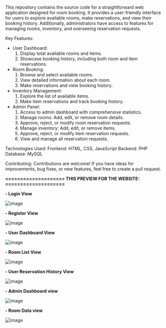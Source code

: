 This repository contains the source code for a straightforward web application designed for room booking. It provides a user-friendly interface for users to explore available rooms, make reservations, and view their booking history. Additionally, administrators have access to features for managing rooms, inventory, and overseeing reservation requests.

Key Features:

- User Dashboard:
  1. Display total available rooms and items.
  2. Showcase booking history, including both room and item reservations.
- Room Booking:
  1. Browse and select available rooms.
  2. View detailed information about each room.
  3. Make reservations and view booking history.
- Inventory Management:
  1. Explore the list of available items.
  2. Make item reservations and track booking history.
- Admin Panel:
  1. Access to admin dashboard with comprehensive statistics.
  2. Manage rooms: Add, edit, or remove room details.
  3. Approve, reject, or modify room reservation requests.
  4. Manage inventory: Add, edit, or remove items.
  5. Approve, reject, or modify item reservation requests.
  6. View and manage all reservation requests.
 
  
Technologies Used: Frontend: HTML, CSS, JavaScript
Backend: PHP
Database: MySQL

Contributing: 
Contributions are welcome! If you have ideas for improvements, bug fixes, or new features, feel free to create a pull request.



**==================== THIS PREVIEW FOR THE WEBSITE: ====================**



**- Login View**

![image](https://github.com/user-attachments/assets/0f3935eb-4237-4879-8719-262960792f5e)


**- Register View**

  ![image](https://github.com/user-attachments/assets/ffff940f-adf4-446b-9058-2e947c46b6a5)
  

**- User Dashboard View**

  ![image](https://github.com/user-attachments/assets/b87459a3-0b2e-4b8d-b83b-ae020241f585)
  

**- Room List View**

![image](https://github.com/user-attachments/assets/fcb91314-398e-4b3d-a805-37193a698eb4)


**- User Reservation History View**

![image](https://github.com/user-attachments/assets/2daa9f82-893b-49ca-8eee-5ff26c5be708)


**- Admin Dashboard view**

![image](https://github.com/user-attachments/assets/234800e1-e613-442c-a40d-35694574bd91)


**- Room Data view**

![image](https://github.com/user-attachments/assets/3a49d403-f3a3-423e-a02b-da1785908f72)
